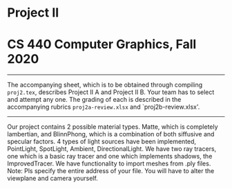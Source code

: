 # Project II
# CS 440 Computer Graphics, Fall 2020
***

The accompanying sheet, which is to be obtained through compiling `proj2.tex`, describes Project II A and Project II B. Your team has to select and attempt any one. The grading of each is described in the accompanying rubrics `proj2a-review.xlsx` and `proj2b-review.xlsx'.

----------
Our project contains 2 possible material types. Matte, which is completely lambertian, and BlinnPhong, which is a combination of both siffusive and specular factors. 
4 types of light sources have been implemented, PointLight, SpotLight, Ambient, DirectionalLight.
We have two ray tracers, one which is a basic ray tracer and one which implements shadows, the ImprovedTracer.
We have functionality to import meshes from .ply files. Note: Pls specify the entire address of your file. You will have to alter the viewplane and camera yourself.


